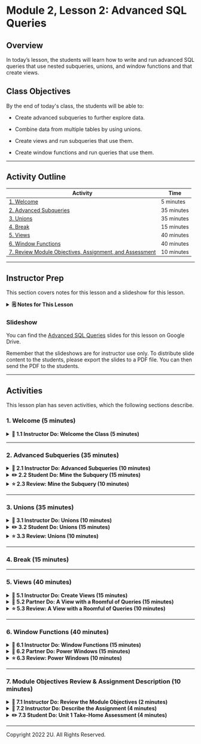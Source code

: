 # Module 2, Lesson 2: Advanced SQL Queries

## Overview

In today’s lesson, the students will learn how to write and run advanced SQL queries that use nested subqueries, unions, and window functions and that create views.

## Class Objectives

By the end of today's class, the students will be able to:

* Create advanced subqueries to further explore data.

* Combine data from multiple tables by using unions.

* Create views and run subqueries that use them.

* Create window functions and run queries that use them.

---

## Activity Outline

| Activity | Time | 
| -- | -- | 
| [1. Welcome](#Section1) | 5 minutes |
| [2. Advanced Subqueries](#Section2) | 35 minutes |
| [3. Unions](#Section3) | 35 minutes |
| [4. Break](#Section4) | 15 minutes |
| [5. Views](#Section5) | 40 minutes |
| [6. Window Functions](#Section6) | 40 minutes |
| [7. Review Module Objectives, Assignment, and Assessment](#Section7) | 10 minutes |

---

## Instructor Prep

This section covers notes for this lesson and a slideshow for this lesson.

<details>
  <summary><strong>🗒️ Notes for This Lesson</strong></summary>

* Today's lesson will cover advanced SQL queries. The students will build on what they learned in an earlier lesson, and each activity will combine multiple SQL features. So, make sure that the students feel comfortable with the SQL basics that they learned earlier.

* The TAs should be ready to help any students who become confused with using window statements.

Remind the students that they can download the files and instructions for the activities by using the AWS links in Canvas. Please send out the files and instructions to any students who haven't downloaded the files for today. 

</details>

### <a name="slideshow"></a> Slideshow

You can find the [Advanced SQL Queries](https://docs.google.com/presentation/d/1COfFO6R_H3QUJvyPXkCyhdUJwM6hI8N4sRZGetUfuRA/edit?usp=sharing) slides for this lesson on Google Drive.

Remember that the slideshows are for instructor use only. To distribute slide content to the students, please export the slides to a PDF file. You can then send the PDF to the students.

- - -

## Activities

This lesson plan has seven activities, which the following sections describe.

### 1. <a name="Section1"></a> Welcome (5 minutes)

<details>
  <summary><strong>📣 1.1 Instructor Do: Welcome the Class (5 minutes)</strong></summary>

* Open the slides, and welcome the students to the class.

* Explain that today's lesson will provide an in-depth examination of the advanced features that SQL makes available.

* Explain the class objectives.

</details>

--- 

### 2. <a name="Section2"></a>Advanced Subqueries (35 minutes)

<details>
  <summary><strong>📣 2.1 Instructor Do: Advanced Subqueries (10 minutes)</strong></summary>

* **File:** 

  * [advanced_subqueries.sql](Activities/01-Ins_Advanced_Subqueries/Solved/advanced_subqueries.sql)

* This activity will use the `rental_db` database created in the previous class.

* Send out `advanced_subqueries.sql` so that any students who want to follow along with your demonstration can do so.

* Continue using the slides to introduce advanced subqueries to the class, as follows:

  * So far, the subqueries that we've used have been relatively straightforward. Now, we’ll explore more-complicated examples. But, don’t worry&mdash;we can perform subqueries that have complex nesting by using the same principles that we've already covered.

  * We begin with a question: how many people have rented the film BLANKET BEVERLY?

  * To systematically answer this question, we must first identify the tables that we need for our query. To do so, we’ll use an ERD.

* Send out the link to this [PostgreSQL Sample Database tutorial](http://www.postgresqltutorial.com/postgresql-sample-database/), tell the students to scroll down to the “DVD Rental ER Model” section, and then explain the following:

  * As you learned in an earlier lesson, an ERD shows the connections between the tables.

  * And, an ERD makes it easier to identify the tables that we need and the keys that we’ll use to link our subqueries.

* Tell the students that we need to start with the `customer` table and end with the `film` table. That’s because we want to count the number of customers that have rented a specific film.

* Ask the class which tables and keys will serve as the intermediaries, or bridges, between those two tables. Then explain the following:

  * Start with the `customer` table, and examine its keys. A good place to check is the primary key, which is `customer_id` in this table.

  * The `customer` table has a relationship with the `payment` table, which also contains `customer_id`.

* Begin a class discussion to determine how to formulate the rest of the subquery by using the ERD. Here’s one solution:

  * Connect the `payment` table with the `rental` table by using the `rental_id` key, which these tables have in common.

  * Connect `rental`table to the `inventory` table by using the `inventory_id` key.

  * Connect the `inventory` table to the `film` table by using the `film_id` key, which these tables have in common.

  * In the last subquery, query the BLANKET BEVERLY film title.

* Explain that the following code shows the final query:

  ```sql
  SELECT COUNT(*)
  FROM customer
  WHERE customer_id IN
  (
    SELECT customer_id
    FROM payment
    WHERE rental_id IN
  (
    SELECT rental_id
    FROM rental
    WHERE inventory_id IN
    (
      SELECT inventory_id
      FROM inventory
      WHERE film_id IN
      (
        SELECT film_id
        FROM film
        WHERE title = 'BLANKET BEVERLY'
      )
    )
  )
  );
  ```

  * In the preceding code, `COUNT(*)` counts the number of rows in the entire set of rows. This resembles `SELECT *` selecting all the rows. Specifically, the asterisk (`*`) designates all the rows.

* Run the query. It returns 12&mdash;meaning that 12 people have rented BLANKET BEVERLY.

* Explain that often, multiple ways exist to get this result through different table relationships.

* Answer any questions before moving on.

</details>

<details>
  <summary><strong>✏️ 2.2 Student Do: Mine the Subquery (15 minutes)</strong></summary>

* Continue with the slides to explain this activity.

* Explain that the students will continue to practice writing subqueries. They can work either individually with a partner.

* **Files:**

   * [README.md](Activities/02-Stu_Mine_the_Subquery/README.md)
   
   * [mine_the_subquery_unsolved.sql](Activities/02-Stu_Mine_the_Subquery/Unsolved/mine_the_subquery_unsolved.sql)

</details>

<details>
  <summary><strong>⭐ 2.3 Review: Mine the Subquery (10 minutes)</strong></summary>

* Send out the following solution file to the students:

  * [mine_the_subquery_solved.sql](Activities/02-Stu_Mine_the_Subquery/Solved/mine_the_subquery_solved.sql)

* Continue with the slides, and review the activity.

* Explain that the following code shows a possible solution to the first problem:

  ```sql
  SELECT first_name, last_name
  FROM actor
  WHERE actor_id IN
  (
    SELECT actor_id
    FROM film_actor
    WHERE film_id IN
    (
      SELECT film_id
      FROM film
      WHERE title = 'ALTER VICTORY'
    )
  );
  ```

  * Explain that the best way to proceed is to start with the most specific piece of information and then work our way toward the information that we want. In the preceding code, the innermost subquery retrieves the `film_id` value for the specified film title.

  * We then use this information to retrieve the `actor_id` values which, in turn, are then used to retrieve the names of the actors who appear in the film.

* Explain that the following code shows a possible solution to the second problem:

  ```sql
  SELECT title
  FROM film
  WHERE film_id
  IN (
    SELECT film_id
      FROM inventory
      WHERE inventory_id
      IN (
          SELECT inventory_id
          FROM rental
          WHERE customer_id
          IN (
                SELECT customer_id
                FROM customer
                WHERE first_name = 'PEGGY' AND last_name = 'MYERS'
              )
          )
    );
  ```

  * Explain that as with the first problem, the query in the preceding code begins with the most specific piece of information and then works its way toward the information that we want.

  * We first use the customer name to query the `customer_id` value.

  * We then use the `customer_id` to retrieve the `inventory_id` values from the rentals.

  * Finally, we use the `inventory_id` values to retrieve the `film_id` values which, in turn, enables us to retrieve the relevant film titles.

* Answer any questions before moving on.

</details>

---

### 3. <a name="Section3"></a> Unions (35 minutes)

<details>
  <summary><strong>📣 3.1 Instructor Do: Unions (10 minutes)</strong></summary>

* Continue using the slides to introduce the students to SQL unions.

* **Files**:

  * [unions.sql](Activities/03-Ins_Unions/Solved/unions.sql)

  * [products_schema.sql](Activities/03-Ins_Unions/Solved/products_schema.sql)

  * [toys_games_schema.sql](Activities/03-Ins_Unions/Solved/toys_games_schema.sql) 

* **Note:** The topic of unions is less crucial than some of the others that this lesson covers, so adjust the timing as you prefer.

* Send out `unions.sql`, `products_schema.sql`, and `toys_games_schema.sql` so that any students who want to follow along with your demonstration can do so.

* For the first example that you’ll demonstrate, create a new database named `Miscellaneous_DB`, and then in pgAdmin, run `products_schema.sql` to create the tables. 

* First, remind the students that when we perform joins, we combine data horizontally, which arranges the data into multiple columns.

* Explain that we can also stack data vertically, which arranges the data into multiple rows through an operation called `UNION`.

* For the first example, demonstrate how the results get arranged when we use a join, as the following code shows:

  ```sql
  SELECT po.category, 
    po.name, 
    ps.category, 
    ps.name
  FROM products_sold as ps
  JOIN products_ordered as po
  ON ps.category = po.category;
  ```

  The following image shows the result of running the preceding code:

  ![A screenshot depicts the result, with the data arranged horizontally.](Images/joining_vs_union1.png)

* To retrieve the same information by using a union, we can write `SELECT` statements. But, the `SELECT` statements within the union must involve the same number of columns. Because both tables have the same number of columns, we can combine them in a union, as the following code shows:

  ```sql
  SELECT category, name
  FROM products_sold

  UNION

  SELECT category, name
  FROM products_ordered;
  ```

  The following image shows the result of running the preceding code:

  ![A screenshot depicts the result, with the data arranged vertically.](Images/joining_vs_union2.png)

* Explain that by default, Postgres excludes duplicate entries from the result. 

* Next, using the `Miscellaneous_DB` database in pgAdmin, run `toys_games_schema.sql`, and then run `schema.sql` to create the tables. Then show the two separate queries by running the following code:

  ```sql
  -- Union of toys and game types
  SELECT toy_id AS id, type
  FROM toys;
  ```

  ```sql
  SELECT game_id AS id, type
  FROM games;
  ```

* Now, show the combined results by running the following code, which creates a union:

  ```sql
  -- Union of toys and game types
  SELECT toy_id AS id, type
  FROM toys

  UNION

  SELECT game_id AS id, type
  FROM games;
  ```

* Explain that we get only four rows of data because the duplicates that fit the criteria get dropped. If we want to display the duplicates, we can use the `UNION ALL` keywords, as the following code shows:

  ```sql
  -- Include duplicate rows
  SELECT toy_id AS id, type
  FROM toys

  UNION ALL

  SELECT game_id AS id, type
  FROM games;
  ```

* Answer any questions before moving on.

</details>

<details>
  <summary><strong>✏️ 3.2 Student Do: Unions (15 minutes)</strong></summary>

* Continue with the slides to explain this activity.

* Explain that the students will practice creating unions by combining data from tables without using joins.

* **Files:**

  * [README.md](Activities/04-Stu_Unions/README.md)
    
  * [stu_unions_unsolved.sql](Activities/04-Stu_Unions/Unsolved/film_unions_unsolved.sql)

</details>

<details>
  <summary><strong>⭐ 3.3 Review: Unions (10 minutes)</strong></summary>

* Send out the following solution file to the students:

  * [stu_unions_solved.sql](Activities/04-Stu_Unions/Solved/film_unions_solved.sql)

* Continue with the slides, and review the activity.

* Explain that solving the first problem requires just the union of the count of rows from `city` and the count of rows `country`, as the following code shows:

  ```sql
  SELECT COUNT(*)
  FROM city
  UNION
  SELECT COUNT(*)
  FROM country;
  ```

* Explain that solving the second problem requires a bit more work. The proposed solution brings together the customer IDs from the `customer` and `customer_list` tables by using `UNION ALL`, as the following code shows

  ```sql
  SELECT customer_id
  FROM customer
  WHERE address_id IN
  (
    SELECT address_id
    FROM address
    WHERE city_id IN
    (
      SELECT city_id
      FROM city
      WHERE city = 'London'
    )
  )
  UNION ALL
  SELECT id
  FROM customer_list
  WHERE city = 'London';
  ```

* In the preceding code, notice that we can narrow down the customer IDs from `customer_list` by using `WHERE city = 'London'`.

* And to retrieve the customer IDs from the `customer` table, we perform subqueries across the `address` and `city` tables.

* Answer any questions before moving on.

</details>

---

### 4. <a name="Section4"></a> Break (15 minutes)

---

### 5. <a name="Section5"></a> Views (40 minutes)

<details>
  <summary><strong>📣 5.1 Instructor Do: Create Views (15 minutes)</strong></summary>

* Continue using the slides to begin the discussion of views. 

**Note:** This activity will use the previously created `rental_db` database.

* **File:** 

  * [create_views.sql](Activities/05-Ins_Create_Views/Solved/create_views.sql)

* Explain that in SQL, a **view** is a virtual table that we can create from either a single table, multiple tables, or another view.

* Mention that we create a view by using the `CREATE VIEW` statement.

* Explain that so far, we’ve used relatively long queries&mdash;especially those that involve joins and subqueries. But, we have a way to save a long query as a name and then run that name as a shortcut.

* Send out the following query, and tell the students run it:

  ````sql
  SELECT s.store_id, SUM(amount) AS Gross
  FROM payment AS p
    JOIN rental AS r
    ON (p.rental_id = r.rental_id)
      JOIN inventory AS i
      ON (i.inventory_id = r.inventory_id)
        JOIN store AS s
        ON (s.store_id = i.store_id)
        GROUP BY s.store_id;
  ````

  * The preceding query is used to monitor the total sales from each store, which a company executive would often want to look up. Notice that we use aliases to reduce each table name to a single letter.

* Explain that instead of having to type the preceding query, we can store it in a view, as the following code shows:

  ```sql
  CREATE VIEW total_sales AS
  SELECT s.store_id, SUM(amount) AS Gross
  FROM payment AS p
  JOIN rental AS r
  ON (p.rental_id = r.rental_id)
    JOIN inventory AS i
    ON (i.inventory_id = r.inventory_id)
      JOIN store AS s
      ON (s.store_id = i.store_id)
      GROUP BY s.store_id;
  ```

  * Point out that the preceding query is identical to the first one&mdash;except for the first line: ‘CREATE VIEW total_sales AS’.

  * Explain that a view was created under the name `total_sales` and that in pgAdmin, created views are located in the left sidebar.

      ![“”](Images/views.png)

  * Explain that the rest of the query follows `AS`.

* Run the query, and then run a query to select everything from the view by using the following code:

  ```sql
  SELECT *
  FROM total_sales;
  ```

  * Point out that using a view simplifies our code.

* Ask a student to guess how we might delete a view. Then delete the preceding view by running the following code:

  ```sql
  DROP VIEW total_sales;
  ```

* Next, send out the following query, and tell the students to run it:

  ```sql
  SELECT f.title, f.rental_rate, p.amount 
  FROM film AS f
    JOIN inventory AS i
    ON (f.film_id = i.film_id)
      JOIN rental AS r
      ON (i.inventory_id = r.inventory_id)
        JOIN payment AS p
        ON (r.rental_id = p.rental_id)
        WHERE p.amount > 0.00
        ORDER BY f.title;
  ```

  * Notice that the preceding query retrieves the price for renting each movie. Also notice that movies that didn’t get rented are entered as `0.00` in the `payment` table and filtered out.

* Store the preceding query as a view, as the following code shows:

  ```sql
  CREATE VIEW film_rental_price AS 
  SELECT f.title, f.rental_rate, p.amount 
  FROM film AS f
    JOIN inventory AS i
    ON (f.film_id = i.film_id)
      JOIN rental AS r
      ON (i.inventory_id = r.inventory_id)
        JOIN payment AS p
        ON (r.rental_id = p.rental_id)
        WHERE p.amount = 0.00
        ORDER BY f.title;
  ```

* Explain that from our new view, we can get the average payment price and compare it to the rental rate for each movie, as the following code shows:

  ```sql
  SELECT title, rental_rate, ROUND(AVG(amount),2) AS avg_payment_price 
  FROM film_rental_price
  GROUP BY title, rental_rate
  ORDER BY title;
  ```

* Explain that we can classify each movie payment price either as greater than or the same as the rental rate by using the `CASE` statement. Explain that the `CASE` statement resembles the `IF-THEN` statement in Excel.

* Send out the following query, and tell the students to run it:

  ```sql
  SELECT title, rental_rate, ROUND(AVG(amount),2) AS avg_payment_price,
    (CASE WHEN AVG(amount) > rental_rate THEN 'Greater than rental rate'
    ELSE 'The same as the rental price' END) AS "Avg. Payment v. Rental Rate"
  FROM film_rental_price
  GROUP BY title, rental_rate
  ORDER BY "Avg. Payment v. Rental Rate" DESC;
  ```

  **Note:** We have no case for the average payment amount being less than the rental rate. 

  * Explain that the preceding query creates a new column, named "Avg. Payment v. Rental Rate". The column entries are 'Greater than rental rate' or `'The same as the rental price'` depending on whether the average payment for a movie is greater than or the same as the rental price.

    ![“”](Images/film_payment_avg_price.png)

* Explain the following rules of the `CASE` statement:

  * We use the `CASE` statement to set the values in a new column depending on the values in another column.

  * We use `WHEN` with the `CASE` statement to specify the condition to test.

  * The `THEN` statement specifies the action to take if the `WHEN` condition returns `TRUE`.

  * The `ELSE` statement is optional and runs if none of the `WHEN` conditions return `TRUE`.

  * The `CASE` statement ends with an `END` keyword.

* Answer any questions before moving on.

</details>

<details>
  <summary><strong>👥 5.2 Partner Do: A View with a Roomful of Queries (15 minutes)</strong></summary>

* Continue with the slides to explain this activity.

* Explain that the students will work with a partner to practice their join and subquery skills and to build a view.

* **Files:**

  * [README.md](Activities/06-Par_View_Room_Queries/README.md)
  
  * [roomful_of_queries_unsolved.sql](Activities/06-Par_View_Room_Queries/Unsolved/roomful_of_queries_unsolved.sql)

</details>

<details>
  <summary><strong>⭐ 5.3 Review: A View with a Roomful of Queries (10 minutes)</strong></summary>

* Send out the following solution file to the students:

  * [roomful_of_queries_solved.sql](Activities/06-Par_View_Room_Queries/Solved/roomful_of_queries_solved.sql)

* Continue with the slides, and review the activity.

* Explain the first query as follows:

  * To begin, we need two pieces of information&mdash;the title of a film and the number of copies of that film in the inventory&mdash;as the following code shows:

    ```sql
    SELECT title,
    (SELECT COUNT(inventory.film_id)
      FROM inventory
      WHERE film.film_id = inventory.film_id ) AS "Number of Copies"
    FROM film;
    ```

  * To create a view for the results, we add `CREATE VIEW title_count AS` before the preceding query.

  * Finally, we can query the newly created view, named `title_count`, to find the titles for which seven copies exist in the inventory, as the following code shows:

    ```sql
    SELECT title, "Number of Copies"
    FROM title_count
    WHERE "Number of Copies" = 7;
    ```

* Explain the second query as follows:

  * To begin, we can modify the the first query as follows: add the store ID, remove the number of copies of the title from the `SELECT` statement, create a join with the inventory table, group the results by the title and the store ID, and then order the results by the title and number of copies, as the following code shows:

    ```sql
    SELECT  f.title, i.store_id, 
      COUNT(i.film_id) AS "Number of Copies"
    FROM film as f
    JOIN inventory as i
    ON f.film_id = i.film_id
    GROUP BY f.title, i.store_id
    ORDER BY f.title, "Number of Copies";
    ```

  * To create a view for the results, we add `CREATE VIEW title_count AS` before the preceding query.

  * Finally, we can query the newly created view, named `title_count_by_store`, to create a new column, named "Status", that displays the status for the number of copies to order for each movie, as the following code shows:

    ```sql
    SELECT title, store_id,
      (CASE WHEN "Number of Copies" = 2 THEN 'Order 2 more copies'
      WHEN "Number of Copies" = 3 THEN 'Order 1 more copy'
      ELSE 'Okay' END) AS "Status"
    FROM title_count_by_store;
    ```

</details>

---

### 6. <a name="Section6"></a> Window Functions (40 minutes)

<details>
  <summary><strong>📣 6.1 Instructor Do: Window Functions (15 minutes)</strong></summary>

* Continue using the slides, and introduce the students to window functions as follows:

  * Explain that in SQL, a **window function** is defined by the use of the `OVER` clause. Specifically, a window function performs a calculation across all the rows that are related to the current row. But, the rows don’t get grouped into a single output row. Those rows keep their separate identities.

  * We create a window function by using the `OVER` clause. We refer to any function that precedes the `OVER` clause, like `AVG`, as the window function.

  * A window function has two capabilities:

    * Ordering the rows within a partition, when used with the `ORDER BY` clause.

    * Forming groups within a partition, when used with the `PARTITION BY` clause.​

**Note:** This activity will use the previously created `rental_db` database.

* **File:** 

  * [window_functions.sql](Activities/07-Ins_Window_Statements/Solved/window_functions.sql)

* Next, send out `window_functions.sql` so that any students who want to follow along with your demonstration can do so.

* Continue using the slides, and demonstrate the basic syntax of window functions, how to use window functions with aggregate functions, and how to rank results, as follows:

  * Explain that the following code shows the basic syntax for a window function:

    ```sql
    SELECT column1, column2, AVG(column2)
    OVER() AS avg_of_column2
    FROM table;
    ```

    * In the preceding code, the use of the `OVER` clause initiates the window function. In this case, the `OVER` clause specifies that the `AVG` function is the window function. 

  * Explain that we can use the `SUM` window function to calculate the total amount paid by Customer 184 for rentals, as the following code shows:

    ```sql
    SELECT rental_id, amount, SUM(amount)
    OVER () AS total_paid
    FROM payment
    WHERE customer_id = 184;
    ```

    * The following image shows the result of running the preceding code:

      ![A screenshot depicts the result.](Images/over_window_function.png)

  * Notice that instead of getting one row with the total, we get the sum calculated for each row. 

  * Explain that without a window function, we’d need to write two queries to get the equivalent result. First, we’d get the amount for each `rental_id` from Customer 184 by using the following code:

    ```sql
    SELECT rental_id, amount 
    FROM payment
    WHERE customer_id = 184
    GROUP BY rental_id, amount
    ORDER BY rental_id;
    ```

    * The following image shows the result of running the preceding code:

      ![A screenshot depicts the amount for each rental from Customer 184.](Images/amount_by_rental_id.png)

  * Then, we’d get the total amount paid by Customer 184 by using the following code:

    ```sql
    SELECT SUM(amount)
    FROM payment
    WHERE customer_id = 184;
    ```

    * The following table shows the result of running the preceding code:

    |  |sum<br>numeric |
    |----|--- |
    | 1 | 90.77 | 

  * Next, explain that with the `OVER` clause, we can use any of the following aggregate functions: `AVG`, `COUNT`, `MIN`, `MAX`, and `SUM`. If we apply one of these aggregate functions over a particular window, we call it an **aggregate window function**.

  * Remind the students that the `OVER` clause has two capabilities:

    * Ordering the rows within a partition, when used with the `ORDER BY` clause.

    * Forming groups within a partition, when used with the `PARTITION BY` clause.

  * Demonstrate how to use the `ORDER BY` clause to order the rows on the amount, as the following code shows:

    ```sql
    SELECT rental_id, amount, SUM(amount)
    OVER (ORDER BY amount) 
    FROM payment
    WHERE customer_id = 184;
    ```

    * The following image shows the result of running the preceding code:

      ![A screenshot depicts the result.](Images/order_by_window_function.png)

    * Notice that the preceding query uses the `SUM` window function with the `ORDER BY` clause to calculate the total of the movie rental payments. 

  * Also notice that in the result, the total is partitioned by each amount. For example, the first six rentals are each $0.99. The `SUM` window function calculates the total across all the rows that contain 0.99 and then adds that to the previous total in the "sum" column.

    * If each amount was unique, our "sum" column would display a running total. 

  * Demonstrate that because each "rental_id" value is unique, we can calculate a running total by using the `SUM` window function with the `ORDER BY` clause on the "rental_id" column, as the following code shows:

    ```sql
    SELECT rental_id, amount, SUM(amount)
    OVER (ORDER BY rental_id) 
    FROM payment
    WHERE customer_id = 184;
    ```

  * Next, demonstrate how to use the `PARTITION BY` clause to create groups according to the "staff_id" column, as the following code shows:

    ```sql
    SELECT rental_id, staff_id, amount, SUM(amount)
    OVER (PARTITION BY staff_id) 
    FROM payment
    WHERE customer_id = 184;
    ```

    * The following image shows the result of running the preceding code:

      ![A screenshot depicts the result.](Images/partition_by_window_function.png)

    * Notice that the preceding query uses the `SUM` window function with the `PARTITION BY` clause to determine the total of the movie rental payments for each staff member.

  * Explain that with a window function, we can add a rank to a query by using the `RANK` window function with the `ORDER BY` or `PARTITION BY` clause. The query then creates a new column that ranks the results sequentially to each row, as the following code shows:

    ```sql
    SELECT title, length,
      RANK() OVER (ORDER BY length DESC)
    FROM film;
    ```

    * The following image shows the result of running the preceding code:

      ![A screenshot depicts the ranks of the film lengths.](Images/ranking_film_length.png)

  * Notice that if duplicate values exist, the `RANK` function assigns the same rank to them, and a gap appears in the ranking sequence. That is, the numbering isn’t sequential.

  * Explain that if we want to rank the rows without skipping any, we can use `DENSE_RANK`. If we replace `RANK` in the preceding code with `DENSE_RANK`, we get the following code:

    ```sql
    SELECT title, length,
      DENSE_RANK() OVER (ORDER BY length DESC)
    FROM film;
    ```

  * Finally, demonstrate that we can assign a rank within groups by using both the `PARTITION BY` and `ORDER BY` clauses, as the following code shows:

    ```sql
    SELECT title,
      length,
      rating,
      RANK() OVER (PARTITION BY rating
        ORDER BY length DESC)
    FROM film;
    ```

    * The following image shows the result of running the preceding code:

      ![A screenshot depicts the result.](Images/ranking_film_length_by_rating.png)

  * Notice that the preceding query uses the `RANK` window function with the `PARTITION BY` and `ORDER BY` clauses to group the results by the film rating, and it then ranks the length of the film within each group&mdash;that is, within each film rating.

* Mention that lots of other window functions exist that the students can research. Send out the link to [PostgreSQL Window Functions: The Ultimate Guide](https://www.postgresqltutorial.com/postgresql-window-function/) for the students to have for future reference.

* Answer any questions before moving on.

</details>

<details>
  <summary><strong>👥 6.2 Partner Do: Power Windows (15 minutes)</strong></summary>

* Continue with the slides to explain this activity.

* Explain that the students will work with a partner to practice writing queries that use window functions.

* **Files:**

  * [power_windows_unsolved.sql](Activities/08-Par-Power_Windows/Unsolved/power_windows_unsolved.sql)

  * [orders.sql](Activities/08-Par-Power_Windows/Unsolved/orders.sql)

  * [README.md](Activities/08-Par-Power_Windows/README.md)

</details>

<details>
  <summary><strong>⭐ 6.3 Review: Power Windows (10 minutes)</strong></summary>

* Send out the following solution file to the students:

  * [power_windows_solved.sql](Activities/08-Par-Power_Windows/Solved/power_windows_solved.sql)

* Continue with the slides, and review the activity.

* Explain the first query as follows: We select the "product_name" and "selling_price" columns and then perform the `SUM` aggregation on "selling_price". The `OVER` clause signals that the `SUM` function is the window function, and we order by the "product_name" column. We then filtered the results for "Baby Products", as the following code shows:

  ```sql
  SELECT product_name, selling_price, SUM(selling_price)
  OVER (ORDER BY product_name)
  FROM orders
  WHERE category = 'Baby Products';
  ```

* Explain the second query as follows: We select the "product_name" and "selling_price" columns and then use `RANK` as the window function. We order the ranks according to the "selling_price" column in descending order, as the following code shows:

  ```sql
  SELECT product_name, 
    selling_price,
    RANK() OVER (ORDER BY selling_price DESC) 
  FROM orders; 
  ```

* Explain the third query as follows: We modify the previous query to also select the "category" column and to use `PARTITION BY` on the "category" column. As before, we order the ranks according to the "selling_price" column in descending order, as the following code shows:

  ```sql
  SELECT product_name, 
    category,
    selling_price,
    RANK() OVER (PARTITION BY category 
          ORDER BY selling_price DESC) 
  FROM orders;
  ```

* Explain the bonus query as follows:

  * First, we select the "category" and "shipping_method" columns, and we use the `COUNT` aggregate function to count the "shipping_method" types.

  * Next, we use the `PARTITION BY` clause to distribute the rows in the results by the "category" column.
    
  * Then, we use the `ORDER BY` clause to sort the rows for each category in descending order by "shipping_method". 

  * Next, we use the `RANK` function to apply a rank to each "shipping_method" entry for each "category" entry.

  * Finally, we group the results by "category" and then by "shipping_method", as the following code shows:

    ```sql
    SELECT category, shipping_method, COUNT(shipping_method),
      RANK() OVER (PARTITION BY category
        ORDER BY COUNT(shipping_method) DESC)
    FROM orders
    GROUP BY category, shipping_method;
    ```

* Answer any questions before moving on.

</details>

---

### 7. <a name="Section7"></a> Module Objectives Review & Assignment Description (10 minutes)

<details>
  <summary><strong>📣 7.1 Instructor Do: Review the Module Objectives (2 minutes)</strong></summary>
<br>

* Review this module's objectives:

  * Combine data from multiple tables.

  * Create queries by using aggregate functions.

  * Create queries to group and order data.

  * Create subqueries to explore data further.

  * Create advanced subqueries to further explore data.

  * Combine data from multiple tables by using unions.

  * Create views and run subqueries that use them.

  * Create window functions and run queries that use them.

* Mention that next week, we’ll learn the extract, transform, and load (ETL) process for data.

* Answer any remaining questions before moving on.

</details>

<details>
  <summary><strong>📣 7.2 Instructor Do: Describe the Assignment (4 minutes)</strong></summary>
<br>

* **Files:**

  * [README.md](../../../02-Assignments/02-Employee_Database_Analysis/Instructions/README.md)

  * [Starter code](../../../02-Assignments/02-Employee_Database_Analysis/Instructions/employee_database_analysis_starter_code.sql)

* **Rubrics:**

* [Instructor grading rubric](https://docs.google.com/spreadsheets/d/1BBuusD7oKLJYggUhvE4OFm9KMLj_sN4nudEN6lB143c/edit?usp=sharing)

* [Student PDF rubric](../../../02-Assignments/02-Employee_Database_Analysis/Instructions/Employee_Database_Analysis_Rubric.pdf)

* Note that for this week's homework assignment, the students will perform a data analysis on the `Employee_DB` database that they created last week.

* Open [README.md](../../../02-Assignments/02-Employee_Database_Analysis/Instructions/README.md), and then go over the content&mdash;which consists of information and instructions for the assignment&mdash;with the class.

</details>
<details>
  <summary><strong>✏️ 7.3 Student Do: Unit 1 Take-Home Assessment (4 minutes)</strong></summary>
<br>

Let the students know that they’ll be quizzed on their knowledge of databases, data modeling, and SQL analysis in the Unit 1 Assessment.

* **Files:**

  * [README.md](../../../03-Assessments/Unit_1_Assessment/README.md)

  * [Datasets](../../../03-Assessments/Unit_1_Assessment/Unsolved/Resources)

  * [Unit_1_Assessment_unsolved.ipynb](../../../03-Assessments/Unit_1_Assessment/Unsolved/Unit_1_Assessment_unsolved.ipynb)

* Open [README.md](./../../03-Assessments/Unit_1_Assessment/README.md), and then go over the content&mdash;which consists of information and instructions for the assessment&mdash;with the class.

</details>

---

Copyright 2022 2U. All Rights Reserved.